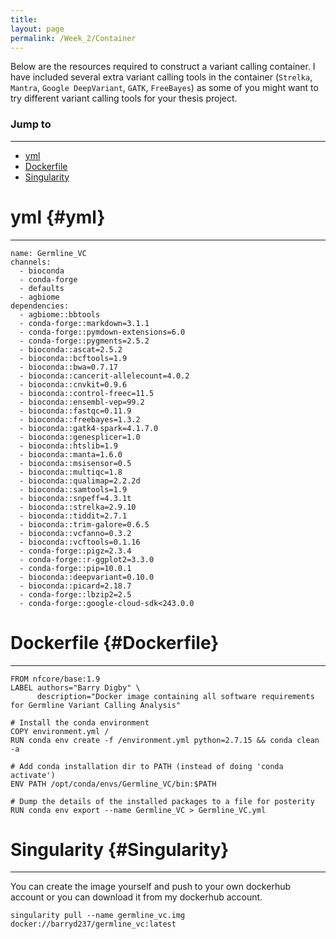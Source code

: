 ```yaml
---
title:
layout: page
permalink: /Week_2/Container
---
```


Below are the resources required to construct a variant calling container. I have included several extra variant calling tools in the container (`Strelka`, `Mantra`, `Google DeepVariant`, `GATK`, `FreeBayes`) as some of you might want to try different variant calling tools for your thesis project.

### Jump to
***
- [yml](#yml)
- [Dockerfile](#Dockerfile)
- [Singularity](#Singularity)

# yml {#yml}
***
```
name: Germline_VC
channels:
  - bioconda
  - conda-forge
  - defaults
  - agbiome
dependencies:
  - agbiome::bbtools
  - conda-forge::markdown=3.1.1
  - conda-forge::pymdown-extensions=6.0
  - conda-forge::pygments=2.5.2
  - bioconda::ascat=2.5.2
  - bioconda::bcftools=1.9
  - bioconda::bwa=0.7.17
  - bioconda::cancerit-allelecount=4.0.2
  - bioconda::cnvkit=0.9.6
  - bioconda::control-freec=11.5
  - bioconda::ensembl-vep=99.2
  - bioconda::fastqc=0.11.9
  - bioconda::freebayes=1.3.2
  - bioconda::gatk4-spark=4.1.7.0
  - bioconda::genesplicer=1.0
  - bioconda::htslib=1.9
  - bioconda::manta=1.6.0
  - bioconda::msisensor=0.5
  - bioconda::multiqc=1.8
  - bioconda::qualimap=2.2.2d
  - bioconda::samtools=1.9
  - bioconda::snpeff=4.3.1t
  - bioconda::strelka=2.9.10
  - bioconda::tiddit=2.7.1
  - bioconda::trim-galore=0.6.5
  - bioconda::vcfanno=0.3.2
  - bioconda::vcftools=0.1.16
  - conda-forge::pigz=2.3.4
  - conda-forge::r-ggplot2=3.3.0
  - conda-forge::pip=10.0.1
  - bioconda::deepvariant=0.10.0
  - bioconda::picard=2.18.7
  - conda-forge::lbzip2=2.5
  - conda-forge::google-cloud-sdk<243.0.0
  ```

# Dockerfile {#Dockerfile}
***
```
FROM nfcore/base:1.9
LABEL authors="Barry Digby" \
      description="Docker image containing all software requirements for Germline Variant Calling Analysis"

# Install the conda environment
COPY environment.yml /
RUN conda env create -f /environment.yml python=2.7.15 && conda clean -a

# Add conda installation dir to PATH (instead of doing 'conda activate')
ENV PATH /opt/conda/envs/Germline_VC/bin:$PATH

# Dump the details of the installed packages to a file for posterity
RUN conda env export --name Germline_VC > Germline_VC.yml
```

# Singularity {#Singularity}
***
You can create the image yourself and push to your own dockerhub account or you can download it from my dockerhub account.

```
singularity pull --name germline_vc.img docker://barryd237/germline_vc:latest
```
